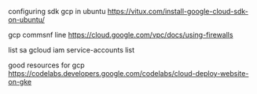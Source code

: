 configuring sdk gcp in ubuntu
https://vitux.com/install-google-cloud-sdk-on-ubuntu/

gcp commsnf line
https://cloud.google.com/vpc/docs/using-firewalls


list sa
gcloud iam service-accounts list


good resources for gcp
https://codelabs.developers.google.com/codelabs/cloud-deploy-website-on-gke
